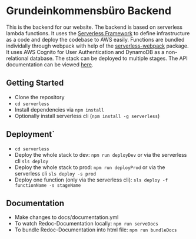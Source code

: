 # Grundeinkommensbüro Backend

This is the backend for our website. The backend is based on serverless lambda functions.
It uses the [Serverless Framework](https://www.serverless.com/) to define infrastructure as a code and deploy the codebase to AWS easily. Functions are bundled individally through webpack with help of the [serverless-webpack](https://github.com/serverless-heaven/serverless-webpack) package. It uses AWS Cognito for User Authentication and DynamoDB as a non-relational database. The stack can be deployed to multiple stages. The API documentation can be viewed [here](https://grundeinkommensbuero.github.io/backend/index.html).

## Getting Started

- Clone the repository
- `cd serverless`
- Install dependencies via `npm install`
- Optionally install serverless cli (`npm install -g serverless`)

## Deployment`

- `cd serverless`
- Deploy the whole stack to dev: `npm run deployDev` or via the serverless cli `sls deploy`
- Deploy the whole stack to prod: `npm run deployProd` or via the serverless cli `sls deploy -s prod`
- Deploy one function (only via the serverless cli): `sls deploy -f functionName -s stageName`

## Documentation

- Make changes to docs/documentation.yml
- To watch Redoc-Documentation locally: `npm run serveDocs`
- To bundle Redoc-Documentation into html file: `npm run bundleDocs`
